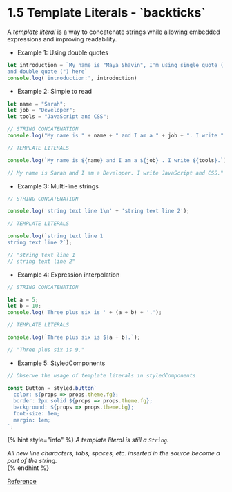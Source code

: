 # 1.5 Template Literals - \`backticks\`

A _template literal_ is a way to concatenate strings while allowing embedded expressions and improving readability.

* Example 1: Using double quotes

```javascript
let introduction = `My name is "Maya Shavin", I'm using single quote (') 
and double quote (") here`
console.log('introduction:', introduction)
```

* Example 2: Simple to read

```javascript
let name = "Sarah";
let job = "Developer";
let tools = "JavaScript and CSS";

// STRING CONCATENATION
console.log("My name is " + name + " and I am a " + job + ". I write " + tools + "." );

// TEMPLATE LITERALS

console.log(`My name is ${name} and I am a ${job} . I write ${tools}.`);

// My name is Sarah and I am a Developer. I write JavaScript and CSS."
```

* Example 3: Multi-line strings

```javascript
// STRING CONCATENATION

console.log('string text line 1\n' + 'string text line 2');

// TEMPLATE LITERALS

console.log(`string text line 1
string text line 2`);

// "string text line 1
// string text line 2"
```

* Example 4: Expression interpolation

```javascript
// STRING CONCATENATION

let a = 5;
let b = 10;
console.log('Three plus six is ' + (a + b) + '.');

// TEMPLATE LITERALS

console.log(`Three plus six is ${a + b}.`);

// "Three plus six is 9."
```

* Example 5: StyledComponents 

```javascript
// Observe the usage of template literals in styledComponents

const Button = styled.button`
  color: ${props => props.theme.fg};
  border: 2px solid ${props => props.theme.fg};
  background: ${props => props.theme.bg};
  font-size: 1em;
  margin: 1em;
`;
```

{% hint style="info" %}
_A template literal is still a `String`._ 

_All new line characters, tabs, spaces, etc. inserted in the source become a part of the string._  
{% endhint %}

[Reference](https://codeburst.io/javascript-what-are-template-literals-5d08a50ef2e3)

